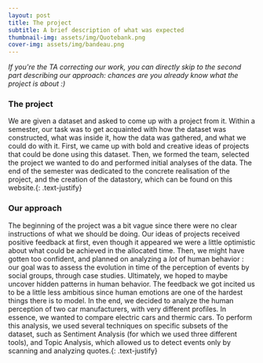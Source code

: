 ```yaml
---
layout: post
title: The project
subtitle: A brief description of what was expected
thumbnail-img: assets/img/Quotebank.png
cover-img: assets/img/bandeau.png
---
```


_If you're the TA correcting our work, you can directly skip to the second part describing our approach: chances are you already know what the project is about :)_

### The project
We are given a dataset and asked to come up with a project from it. Within a semester, our task was to get acquainted with how the dataset was constructed, what was inside it, how the data was gathered, and what we could do with it. First, we came up with bold and creative ideas of projects that could be done using this dataset. Then, we formed the team, selected the project we wanted to do and performed initial analyses of the data. The end of the semester was dedicated to the concrete realisation of the project, and the creation of the datastory, which can be found on this website.{: .text-justify}

### Our approach
The beginning of the project was a bit vague since there were no clear instructions of what we should be doing. Our ideas of projects received positive feedback at first, even though it appeared we were a little optimistic about what could be achieved in the allocated time. Then, we might have gotten too confident, and planned on analyzing a _lot_ of human behavior : our goal was to assess the evolution in time of the perception of events by social groups, through case studies. Ultimately, we hoped to maybe uncover hidden patterns in human behavior. The feedback we got incited us to be a little less ambitious since human emotions are one of the hardest things there is to model. In the end, we decided to analyze the human perception of two car manufacturers, with very different profiles. In essence, we wanted to compare electric cars and thermic cars. To perform this analysis, we used several techniques on specific subsets of the dataset, such as Sentiment Analysis (for which we used three different tools), and Topic Analysis, which allowed us to detect events only by scanning and analyzing quotes.{: .text-justify}
